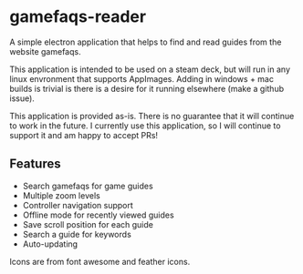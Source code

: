 # gamefaqs-reader

A simple electron application that helps to find and read guides from the website gamefaqs.

This application is intended to be used on a steam deck, but will run in any linux envronment that supports AppImages. Adding in windows + mac builds is trivial is there is a desire for it running elsewhere (make a github issue).

This application is provided as-is. There is no guarantee that it will continue to work in the future. I currently use this application, so I will continue to support it and am happy to accept PRs!

## Features

- Search gamefaqs for game guides
- Multiple zoom levels
- Controller navigation support
- Offline mode for recently viewed guides
- Save scroll position for each guide
- Search a guide for keywords
- Auto-updating

Icons are from font awesome and feather icons.
